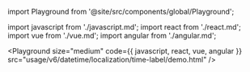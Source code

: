 import Playground from '@site/src/components/global/Playground';

import javascript from './javascript.md';
import react from './react.md';
import vue from './vue.md';
import angular from './angular.md';

<Playground
  size="medium"
  code={{ javascript, react, vue, angular }}
  src="usage/v6/datetime/localization/time-label/demo.html"
/>
